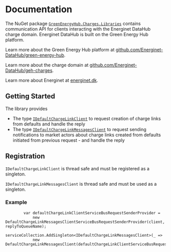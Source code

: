 # Documentation

The NuGet package [`GreenEnergyHub.Charges.Libraries`](https://www.nuget.org/packages/Energinet.DataHub.Charges.Clients/) contains communication API
for clients interacting with the Energinet DataHub charge domain. Energinet DataHub is built on the Green Energy Hub platform.

Learn more about the Green Energy Hub platform at [github.com/Energinet-DataHub/green-energy-hub](https://github.com/Energinet-DataHub/green-energy-hub).

Learn more about the charge domain at [github.com/Energinet-DataHub/geh-charges](https://github.com/Energinet-DataHub/geh-charges).

Learn more about Energinet at [energinet.dk](https://energinet.dk/).

## Getting Started

The library provides

- The type [`IDefaultChargeLinkClient`](https://github.com/Energinet-DataHub/geh-charges/blob/main/source/Energinet.Charges.Libraries/source/Energinet.DataHub.Charges.Clients/DefaultChargeLink/IDefaultChargeLinkClient.cs) to request creation of charge links from defaults and handle the reply
- The type [`IDefaultChargeLinkMessagesClient`](https://github.com/Energinet-DataHub/geh-charges/blob/main/source/Energinet.Charges.Libraries/source/Energinet.DataHub.Charges.Clients/DefaultChargeLinkMessages/IDefaultChargeLinkMessagesClient.cs) to request sending notifications to market actors about charge links created from defaults initiated from previous request - and handle the reply

## Registration

`IDefaultChargeLinkClient` is thread safe and must be registered as a singleton.

`IDefaultChargeLinkMessagesClient` is thread safe and must be used as a singleton.

### Example

            var defaultChargeLinkClientServiceBusRequestSenderProvider =
                new DefaultChargeLinkMessagesClientServiceBusRequestSenderProvider(client, replyToQueueName);
            serviceCollection.AddSingleton<IDefaultChargeLinkMessagesClient>(_ =>
                new DefaultChargeLinkMessagesClient(defaultChargeLinkClientServiceBusRequestSenderProvider));